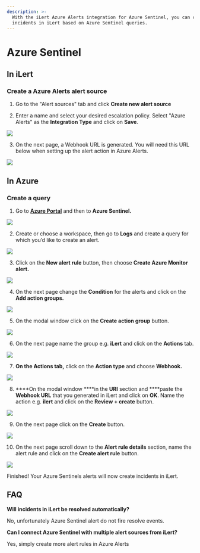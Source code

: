 ```yaml
---
description: >-
  With the iLert Azure Alerts integration for Azure Sentinel, you can create
  incidents in iLert based on Azure Sentinel queries.
---
```


# Azure Sentinel

## In iLert <a id="in-ilert"></a>

### Create a Azure Alerts alert source <a id="create-alert-source"></a>

1. Go to the "Alert sources" tab and click **Create new alert source**

2. Enter a name and select your desired escalation policy. Select "Azure Alerts" as the **Integration Type** and click on **Save**.

![](../../.gitbook/assets/ilert%20%2835%29.png)

3. On the next page, a Webhook URL is generated. You will need this URL below when setting up the alert action in Azure Alerts.

![](../../.gitbook/assets/ilert%20%2834%29.png)

## In Azure <a id="in-splunk"></a>

### Create a query <a id="create-action-sequences"></a>

1. Go to [**Azure Portal**](https://portal.azure.com) and then to **Azure Sentinel.** 

![](../../.gitbook/assets/home_-_microsoft_azure%20%281%29.png)

2. Create or choose a workspace, then go to **Logs** and create a query for which you’d like to create an alert.

![](../../.gitbook/assets/azure_sentinel_-_microsoft_azure.png)

3. Click on the **New alert rule** button, then choose **Create Azure Monitor alert.**

![](../../.gitbook/assets/azure_sentinel_-_microsoft_azure%20%281%29.png)

4. On the next page change the **Condition** for the alerts and click on the **Add action groups.**

![](../../.gitbook/assets/create_alert_rule_-_microsoft_azure%20%282%29.png)

5. On the modal window click on the **Create action group** button.

![](../../.gitbook/assets/select_an_action_group_to_attach_to_this_alert_rule_-_microsoft_azure%20%281%29.png)

6. On the next page name the group e.g. **iLert** and click on the **Actions** tab.

![](../../.gitbook/assets/create_action_group_-_microsoft_azure.png)

7. ****On the **Actions** tab**,** click on the **Action type** and choose **Webhook.**

![](../../.gitbook/assets/create_action_group_-_microsoft_azure%20%282%29.png)

8. ****On the modal window ****in the **URI** section and ****paste the **Webhook URL** that you generated in iLert and click on **OK**. Name the action e.g. **ilert** and click on the **Review + create** button.

![](../../.gitbook/assets/webhook_-_microsoft_azure.png)

9. On the next page click on the **Create** button.

![](../../.gitbook/assets/create_action_group_-_microsoft_azure%20%284%29.png)

10. On the next page scroll down to the **Alert rule details** section, name the alert rule and click on the **Create alert rule** button.

![](../../.gitbook/assets/create_alert_rule_-_microsoft_azure.png)

Finished! Your Azure Sentinels alerts will now create incidents in iLert.

## FAQ <a id="faq"></a>

**Will incidents in iLert be resolved automatically?**

No, unfortunately Azure Sentinel alert do not fire resolve events.

**Can I connect Azure Sentinel with multiple alert sources from iLert?**

Yes, simply create more alert rules in Azure Alerts

